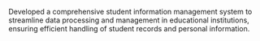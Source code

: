 Developed a comprehensive student information management system to streamline data processing and management in educational institutions, ensuring efficient handling of student records and personal information.
